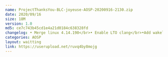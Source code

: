 ```yaml
---
name: ProjectThanksYou-BLC-joyeuse-AOSP-20200916-2130.zip
date: 2020/09/16
size: 18M
version: 1.0
md5: ce7c743b45cd1e4a21d0184c638328fd
changelog: • Merge linux 4.14.198</br>• Enable LTO clang</br>•Add wakelock blocker</br>• Support some USB adapter</br>• Fix slow motion frame drop
categories: AOSP
layout: waitting
link: https://userupload.net/ruvq4by8mojg
---
```

